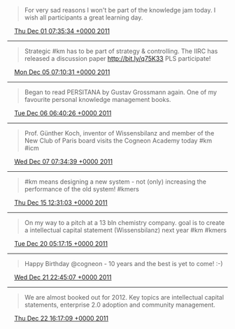 > For very sad reasons I won't be part of the knowledge jam today. I wish all participants a great learning day.

<img src="media/tweet.ico" width="12" /> [Thu Dec 01 07:35:34 +0000 2011](https://twitter.com/SimonDueckert/status/142144794699907072)

----

> Strategic #km has to be part of strategy & controlling. The IIRC has released a discussion paper http://bit.ly/q75K33 PLS participate!

<img src="media/tweet.ico" width="12" /> [Mon Dec 05 07:10:31 +0000 2011](https://twitter.com/SimonDueckert/status/143588041540374528)

----

> Began to read PERSITANA by Gustav Grossmann again. One of my favourite personal knowledge management books.

<img src="media/tweet.ico" width="12" /> [Tue Dec 06 06:40:26 +0000 2011](https://twitter.com/SimonDueckert/status/143942860767633408)

----

> Prof. Günther Koch, inventor of Wissensbilanz and member of the New Club of Paris board visits the Cogneon Academy today #km #icm

<img src="media/tweet.ico" width="12" /> [Wed Dec 07 07:34:39 +0000 2011](https://twitter.com/SimonDueckert/status/144318888811823104)

----

> #km means designing a new system - not (only) increasing the performance of the old system! #kmers

<img src="media/tweet.ico" width="12" /> [Thu Dec 15 12:31:03 +0000 2011](https://twitter.com/SimonDueckert/status/147292586166587392)

----

> On my way to a pitch at a 13 bln chemistry company. goal is to create a intellectual capital statement (Wissensbilanz) next year #km #kmers

<img src="media/tweet.ico" width="12" /> [Tue Dec 20 05:17:15 +0000 2011](https://twitter.com/SimonDueckert/status/148995355105705984)

----

> Happy Birthday @cogneon - 10 years and the best is yet to come! :-)

<img src="media/tweet.ico" width="12" /> [Wed Dec 21 22:45:07 +0000 2011](https://twitter.com/SimonDueckert/status/149621447369826305)

----

> We are almost booked out for 2012. Key topics are intellectual capital statements, enterprise 2.0 adoption and community management.

<img src="media/tweet.ico" width="12" /> [Thu Dec 22 16:17:09 +0000 2011](https://twitter.com/SimonDueckert/status/149886201116102656)